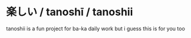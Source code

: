 # 楽しい / tanoshī / tanoshii

tanoshii is a fun project for ba-ka daily work but i guess this is for you too
